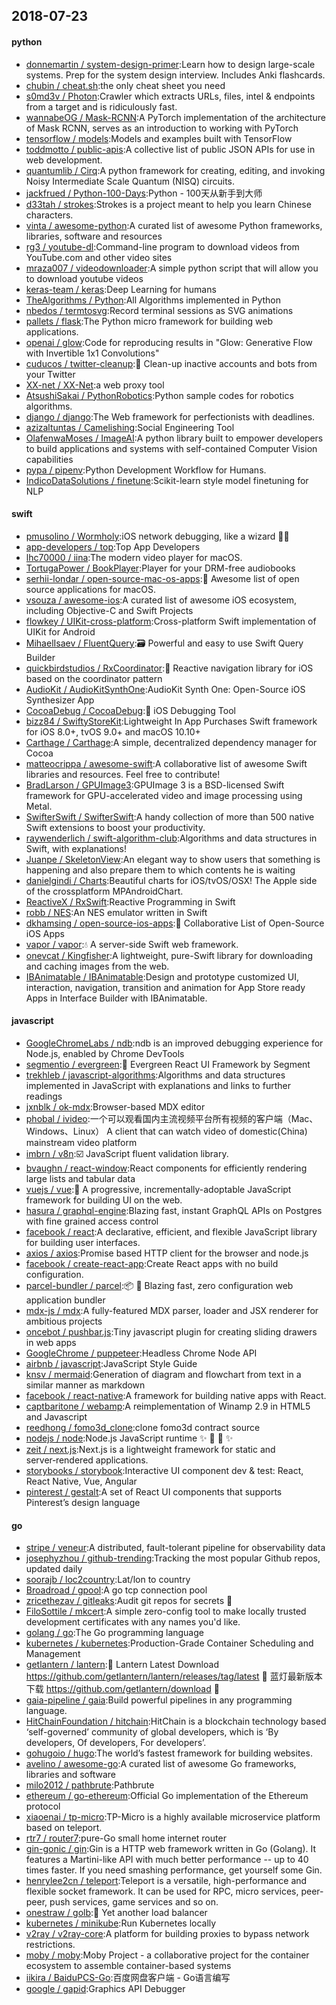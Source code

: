 ## 2018-07-23

#### python
* [donnemartin / system-design-primer](https://github.com/donnemartin/system-design-primer):Learn how to design large-scale systems. Prep for the system design interview. Includes Anki flashcards.
* [chubin / cheat.sh](https://github.com/chubin/cheat.sh):the only cheat sheet you need
* [s0md3v / Photon](https://github.com/s0md3v/Photon):Crawler which extracts URLs, files, intel & endpoints from a target and is ridiculously fast.
* [wannabeOG / Mask-RCNN](https://github.com/wannabeOG/Mask-RCNN):A PyTorch implementation of the architecture of Mask RCNN, serves as an introduction to working with PyTorch
* [tensorflow / models](https://github.com/tensorflow/models):Models and examples built with TensorFlow
* [toddmotto / public-apis](https://github.com/toddmotto/public-apis):A collective list of public JSON APIs for use in web development.
* [quantumlib / Cirq](https://github.com/quantumlib/Cirq):A python framework for creating, editing, and invoking Noisy Intermediate Scale Quantum (NISQ) circuits.
* [jackfrued / Python-100-Days](https://github.com/jackfrued/Python-100-Days):Python - 100天从新手到大师
* [d33tah / strokes](https://github.com/d33tah/strokes):Strokes is a project meant to help you learn Chinese characters.
* [vinta / awesome-python](https://github.com/vinta/awesome-python):A curated list of awesome Python frameworks, libraries, software and resources
* [rg3 / youtube-dl](https://github.com/rg3/youtube-dl):Command-line program to download videos from YouTube.com and other video sites
* [mraza007 / videodownloader](https://github.com/mraza007/videodownloader):A simple python script that will allow you to download youtube videos
* [keras-team / keras](https://github.com/keras-team/keras):Deep Learning for humans
* [TheAlgorithms / Python](https://github.com/TheAlgorithms/Python):All Algorithms implemented in Python
* [nbedos / termtosvg](https://github.com/nbedos/termtosvg):Record terminal sessions as SVG animations
* [pallets / flask](https://github.com/pallets/flask):The Python micro framework for building web applications.
* [openai / glow](https://github.com/openai/glow):Code for reproducing results in "Glow: Generative Flow with Invertible 1x1 Convolutions"
* [cuducos / twitter-cleanup](https://github.com/cuducos/twitter-cleanup):🛁
Clean-up inactive accounts and bots from your Twitter
* [XX-net / XX-Net](https://github.com/XX-net/XX-Net):a web proxy tool
* [AtsushiSakai / PythonRobotics](https://github.com/AtsushiSakai/PythonRobotics):Python sample codes for robotics algorithms.
* [django / django](https://github.com/django/django):The Web framework for perfectionists with deadlines.
* [azizaltuntas / Camelishing](https://github.com/azizaltuntas/Camelishing):Social Engineering Tool
* [OlafenwaMoses / ImageAI](https://github.com/OlafenwaMoses/ImageAI):A python library built to empower developers to build applications and systems with self-contained Computer Vision capabilities
* [pypa / pipenv](https://github.com/pypa/pipenv):Python Development Workflow for Humans.
* [IndicoDataSolutions / finetune](https://github.com/IndicoDataSolutions/finetune):Scikit-learn style model finetuning for NLP

#### swift
* [pmusolino / Wormholy](https://github.com/pmusolino/Wormholy):iOS network debugging, like a wizard 🧙‍♂️
* [app-developers / top](https://github.com/app-developers/top):Top App Developers
* [lhc70000 / iina](https://github.com/lhc70000/iina):The modern video player for macOS.
* [TortugaPower / BookPlayer](https://github.com/TortugaPower/BookPlayer):Player for your DRM-free audiobooks
* [serhii-londar / open-source-mac-os-apps](https://github.com/serhii-londar/open-source-mac-os-apps):🚀
Awesome list of open source applications for macOS.
* [vsouza / awesome-ios](https://github.com/vsouza/awesome-ios):A curated list of awesome iOS ecosystem, including Objective-C and Swift Projects
* [flowkey / UIKit-cross-platform](https://github.com/flowkey/UIKit-cross-platform):Cross-platform Swift implementation of UIKit for Android
* [MihaelIsaev / FluentQuery](https://github.com/MihaelIsaev/FluentQuery):🗃
Powerful and easy to use Swift Query Builder
* [quickbirdstudios / RxCoordinator](https://github.com/quickbirdstudios/RxCoordinator):🎌
Reactive navigation library for iOS based on the coordinator pattern
* [AudioKit / AudioKitSynthOne](https://github.com/AudioKit/AudioKitSynthOne):AudioKit Synth One: Open-Source iOS Synthesizer App
* [CocoaDebug / CocoaDebug](https://github.com/CocoaDebug/CocoaDebug):🚀
iOS Debugging Tool
* [bizz84 / SwiftyStoreKit](https://github.com/bizz84/SwiftyStoreKit):Lightweight In App Purchases Swift framework for iOS 8.0+, tvOS 9.0+ and macOS 10.10+
* [Carthage / Carthage](https://github.com/Carthage/Carthage):A simple, decentralized dependency manager for Cocoa
* [matteocrippa / awesome-swift](https://github.com/matteocrippa/awesome-swift):A collaborative list of awesome Swift libraries and resources. Feel free to contribute!
* [BradLarson / GPUImage3](https://github.com/BradLarson/GPUImage3):GPUImage 3 is a BSD-licensed Swift framework for GPU-accelerated video and image processing using Metal.
* [SwifterSwift / SwifterSwift](https://github.com/SwifterSwift/SwifterSwift):A handy collection of more than 500 native Swift extensions to boost your productivity.
* [raywenderlich / swift-algorithm-club](https://github.com/raywenderlich/swift-algorithm-club):Algorithms and data structures in Swift, with explanations!
* [Juanpe / SkeletonView](https://github.com/Juanpe/SkeletonView):An elegant way to show users that something is happening and also prepare them to which contents he is waiting
* [danielgindi / Charts](https://github.com/danielgindi/Charts):Beautiful charts for iOS/tvOS/OSX! The Apple side of the crossplatform MPAndroidChart.
* [ReactiveX / RxSwift](https://github.com/ReactiveX/RxSwift):Reactive Programming in Swift
* [robb / NES](https://github.com/robb/NES):An NES emulator written in Swift
* [dkhamsing / open-source-ios-apps](https://github.com/dkhamsing/open-source-ios-apps):📱
Collaborative List of Open-Source iOS Apps
* [vapor / vapor](https://github.com/vapor/vapor):💧
A server-side Swift web framework.
* [onevcat / Kingfisher](https://github.com/onevcat/Kingfisher):A lightweight, pure-Swift library for downloading and caching images from the web.
* [IBAnimatable / IBAnimatable](https://github.com/IBAnimatable/IBAnimatable):Design and prototype customized UI, interaction, navigation, transition and animation for App Store ready Apps in Interface Builder with IBAnimatable.

#### javascript
* [GoogleChromeLabs / ndb](https://github.com/GoogleChromeLabs/ndb):ndb is an improved debugging experience for Node.js, enabled by Chrome DevTools
* [segmentio / evergreen](https://github.com/segmentio/evergreen):🌲
Evergreen React UI Framework by Segment
* [trekhleb / javascript-algorithms](https://github.com/trekhleb/javascript-algorithms):Algorithms and data structures implemented in JavaScript with explanations and links to further readings
* [jxnblk / ok-mdx](https://github.com/jxnblk/ok-mdx):Browser-based MDX editor
* [phobal / ivideo](https://github.com/phobal/ivideo):一个可以观看国内主流视频平台所有视频的客户端（Mac、Windows、Linux） A client that can watch video of domestic(China) mainstream video platform
* [imbrn / v8n](https://github.com/imbrn/v8n):☑️
JavaScript fluent validation library.
* [bvaughn / react-window](https://github.com/bvaughn/react-window):React components for efficiently rendering large lists and tabular data
* [vuejs / vue](https://github.com/vuejs/vue):🖖
A progressive, incrementally-adoptable JavaScript framework for building UI on the web.
* [hasura / graphql-engine](https://github.com/hasura/graphql-engine):Blazing fast, instant GraphQL APIs on Postgres with fine grained access control
* [facebook / react](https://github.com/facebook/react):A declarative, efficient, and flexible JavaScript library for building user interfaces.
* [axios / axios](https://github.com/axios/axios):Promise based HTTP client for the browser and node.js
* [facebook / create-react-app](https://github.com/facebook/create-react-app):Create React apps with no build configuration.
* [parcel-bundler / parcel](https://github.com/parcel-bundler/parcel):📦
🚀
Blazing fast, zero configuration web application bundler
* [mdx-js / mdx](https://github.com/mdx-js/mdx):A fully-featured MDX parser, loader and JSX renderer for ambitious projects
* [oncebot / pushbar.js](https://github.com/oncebot/pushbar.js):Tiny javascript plugin for creating sliding drawers in web apps
* [GoogleChrome / puppeteer](https://github.com/GoogleChrome/puppeteer):Headless Chrome Node API
* [airbnb / javascript](https://github.com/airbnb/javascript):JavaScript Style Guide
* [knsv / mermaid](https://github.com/knsv/mermaid):Generation of diagram and flowchart from text in a similar manner as markdown
* [facebook / react-native](https://github.com/facebook/react-native):A framework for building native apps with React.
* [captbaritone / webamp](https://github.com/captbaritone/webamp):A reimplementation of Winamp 2.9 in HTML5 and Javascript
* [reedhong / fomo3d_clone](https://github.com/reedhong/fomo3d_clone):clone fomo3d contract source
* [nodejs / node](https://github.com/nodejs/node):Node.js JavaScript runtime
✨
🐢
🚀
✨
* [zeit / next.js](https://github.com/zeit/next.js):Next.js is a lightweight framework for static and server‑rendered applications.
* [storybooks / storybook](https://github.com/storybooks/storybook):Interactive UI component dev & test: React, React Native, Vue, Angular
* [pinterest / gestalt](https://github.com/pinterest/gestalt):A set of React UI components that supports Pinterest’s design language

#### go
* [stripe / veneur](https://github.com/stripe/veneur):A distributed, fault-tolerant pipeline for observability data
* [josephyzhou / github-trending](https://github.com/josephyzhou/github-trending):Tracking the most popular Github repos, updated daily
* [soorajb / loc2country](https://github.com/soorajb/loc2country):Lat/lon to country
* [Broadroad / gpool](https://github.com/Broadroad/gpool):A go tcp connection pool
* [zricethezav / gitleaks](https://github.com/zricethezav/gitleaks):Audit git repos for secrets
🔑
* [FiloSottile / mkcert](https://github.com/FiloSottile/mkcert):A simple zero-config tool to make locally trusted development certificates with any names you'd like.
* [golang / go](https://github.com/golang/go):The Go programming language
* [kubernetes / kubernetes](https://github.com/kubernetes/kubernetes):Production-Grade Container Scheduling and Management
* [getlantern / lantern](https://github.com/getlantern/lantern):🔴
Lantern Latest Download https://github.com/getlantern/lantern/releases/tag/latest
🔴
蓝灯最新版本下载 https://github.com/getlantern/download
🔴
* [gaia-pipeline / gaia](https://github.com/gaia-pipeline/gaia):Build powerful pipelines in any programming language.
* [HitChainFoundation / hitchain](https://github.com/HitChainFoundation/hitchain):HitChain is a blockchain technology based ‘self-governed’ community of global developers, which is ‘By developers, Of developers, For developers’.
* [gohugoio / hugo](https://github.com/gohugoio/hugo):The world’s fastest framework for building websites.
* [avelino / awesome-go](https://github.com/avelino/awesome-go):A curated list of awesome Go frameworks, libraries and software
* [milo2012 / pathbrute](https://github.com/milo2012/pathbrute):Pathbrute
* [ethereum / go-ethereum](https://github.com/ethereum/go-ethereum):Official Go implementation of the Ethereum protocol
* [xiaoenai / tp-micro](https://github.com/xiaoenai/tp-micro):TP-Micro is a highly available microservice platform based on teleport.
* [rtr7 / router7](https://github.com/rtr7/router7):pure-Go small home internet router
* [gin-gonic / gin](https://github.com/gin-gonic/gin):Gin is a HTTP web framework written in Go (Golang). It features a Martini-like API with much better performance -- up to 40 times faster. If you need smashing performance, get yourself some Gin.
* [henrylee2cn / teleport](https://github.com/henrylee2cn/teleport):Teleport is a versatile, high-performance and flexible socket framework. It can be used for RPC, micro services, peer-peer, push services, game services and so on.
* [onestraw / golb](https://github.com/onestraw/golb):🐙
Yet another load balancer
* [kubernetes / minikube](https://github.com/kubernetes/minikube):Run Kubernetes locally
* [v2ray / v2ray-core](https://github.com/v2ray/v2ray-core):A platform for building proxies to bypass network restrictions.
* [moby / moby](https://github.com/moby/moby):Moby Project - a collaborative project for the container ecosystem to assemble container-based systems
* [iikira / BaiduPCS-Go](https://github.com/iikira/BaiduPCS-Go):百度网盘客户端 - Go语言编写
* [google / gapid](https://github.com/google/gapid):Graphics API Debugger
